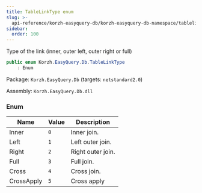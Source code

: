 ```yaml
---
title: TableLinkType enum
slug: >-
  api-reference/korzh-easyquery-db/korzh-easyquery-db-namespace/tablelinktype-enum
sidebar:
  order: 100
---
```


Type of the link (inner, outer left, outer right or full)
```csharp
public enum Korzh.EasyQuery.Db.TableLinkType
    : Enum

```
Package: `Korzh.EasyQuery.Db` (targets: `netstandard2.0`)

Assembly: `Korzh.EasyQuery.Db.dll`

### Enum

| Name | Value | Description | 
| --- | --- | --- | 
| Inner | `0` | Inner join. | 
| Left | `1` | Left outer join. | 
| Right | `2` | Right outer join. | 
| Full | `3` | Full join. | 
| Cross | `4` | Cross join. | 
| CrossApply | `5` | Cross apply |
